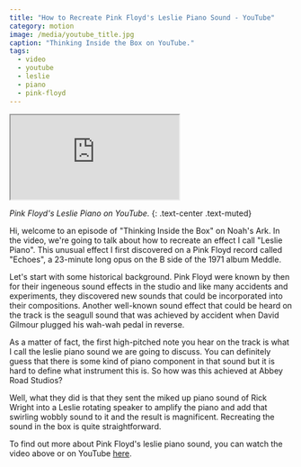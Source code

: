 ```yaml
---
title: "How to Recreate Pink Floyd's Leslie Piano Sound - YouTube"
category: motion
image: /media/youtube_title.jpg
caption: "Thinking Inside the Box on YouTube."
tags:
  - video
  - youtube
  - leslie
  - piano
  - pink-floyd
---
```


<div class="embed-responsive embed-responsive-16by9">
	<iframe class="embed-responsive-item" src="https://www.youtube.com/embed/zfEGKzjfgk0" allowfullscreen></iframe>
</div>

_Pink Floyd's Leslie Piano on YouTube._
{: .text-center .text-muted}

Hi, welcome to an episode of "Thinking Inside the Box" on Noah's Ark. In the video, we're going to talk about how to recreate an effect I call "Leslie Piano". This unusual effect I first discovered on a Pink Floyd record called "Echoes", a 23-minute long opus on the B side of the 1971 album Meddle.

Let's start with some historical background. Pink Floyd were known by then for their ingeneous sound effects in the studio and like many accidents and experiments, they discovered new sounds that could be incorporated into their compositions. Another well-known sound effect that could be heard on the track is the seagull sound that was achieved by accident when David Gilmour plugged his wah-wah pedal in reverse.

As a matter of fact, the first high-pitched note you hear on the track is what I call the leslie piano sound we are going to discuss. You can definitely guess that there is some kind of piano component in that sound but it is hard to define what instrument this is. So how was this achieved at Abbey Road Studios?

Well, what they did is that they sent the miked up piano sound of Rick Wright into a Leslie rotating speaker to amplify the piano and add that swirling wobbly sound to it and the result is magnificent. Recreating the sound in the box is quite straightforward.

To find out more about Pink Floyd's leslie piano sound, you can watch the video above or on YouTube [here](https://youtu.be/zfEGKzjfgk0).
